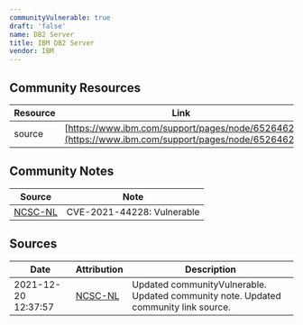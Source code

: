 ```yaml
---
communityVulnerable: true
draft: 'false'
name: DB2 Server
title: IBM DB2 Server
vendor: IBM
---
```



## Community Resources
| Resource | Link |
| --- | --- |
| source | [https://www.ibm.com/support/pages/node/6526462](https://www.ibm.com/support/pages/node/6526462) |

## Community Notes
| Source | Note |
| --- | --- |
| [NCSC-NL](https://github.com/NCSC-NL/log4shell/blob/main/software/README.md) | CVE-2021-44228: Vulnerable </ul> |

## Sources
| Date | Attribution | Description |
| --- | --- | --- |
| 2021-12-20 12:37:57 | [NCSC-NL](https://github.com/NCSC-NL/log4shell/blob/main/software/README.md) | Updated communityVulnerable. Updated community note. Updated community link source.  |
